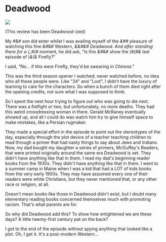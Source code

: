 # Deadwood

![](../images/deadwood.jpg)



(This review has been Deadwood-ized)



My *#*&# son did enter whilst I was availing myself of the *&#*# pleasure of watching this fine *&#*&# Western, *&&#&# Deadwood. And after standing there for a (\_*#(# moment, he did ask, "Is this *&#*&# show the (*#(#&* last episode of )*&(&* Firefly?"



I said, "No... if this were Firefly, they'd be swearing in *Chinese*."



This was the third season opener I watched; never watched before, no idea who all these people were. Like "24" and "Lost", I didn't have the luxury of learning to care for the characters. So when a bunch of them died right after the opening credits, not sure what I was supposed to think.



So I spent the next hour trying to figure out who was going to die next. There was a fistfight or two, but unfortunately, no more deaths. They had this weird crossdressing woman in there. Gerald McRaney eventually showed up, and all I could do was watch him try to give himself space to make mistakes, like a Persian rugmaker.



They made a special effort in the episode to point out the stereotypes of the day, especially through the plot device of a teacher teaching children to read through a primer that had nasty things to say about Jews and Indians. Now, my dad bought my daughter a series of primers, McGuffey's Readers, that were printed originally around the same era Deadwood is set. They didn't have anything like that in them. I read my dad's beginning reader books from the 1930s. They didn't have anything like that in them. I went to a summer camp in Maine when I was a kid that had a LOT of kids books from the very early 1900s. They may have assumed every one of their readers were white Christians, but they never mentioned that, or any other race or religion, at all.



Doesn't mean books like those in Deadwood didn't exist, but I doubt many elementary reading books concerned themselves much with promoting racism. That's what parents are for.



So why did Deadwood add this? To show how enlightened we are these days? A little twenty-first century pat on the back?



I got to the end of the episode without spying anything that looked like a plot. Oh, I get it. It's a post-modern Western...


